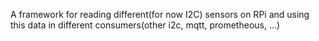 A framework for reading different(for now I2C) sensors on RPi and using this data in  different consumers(other i2c, mqtt, prometheous, ...)
